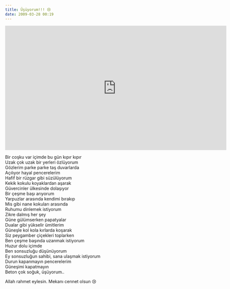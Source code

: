 ```yaml
---
title: Üşüyorum!!! 😢
date: 2009-03-28 00:19
---
```


<iframe width="720" height="405" src="https://www.youtube.com/embed/mJypRxE933c" frameborder="0" webkitallowfullscreen mozallowfullscreen allowfullscreen></iframe>

<!--more-->
Bir coşku var içimde bu gün kıpır kıpır  
Uzak çok uzak bir yerleri özlüyorum  
Gözlerim parke parke taş duvarlarda  
Açılıyor hayal pencerelerim  
Hafif bir rüzgar gibi süzülüyorum  
Kekik kokulu koyaklardan aşarak  
Güvercinler ülkesinde dolaşıyor  
Bir çeşme başı arıyorum  
Yarpuzlar arasında kendimi bırakıp  
Mis gibi nane kokuları arasında  
Ruhumu dinlemek istiyorum  
Zikre dalmış her şey  
Güne gülümserken papatyalar  
Dualar gibi yükselir ümitlerim  
Güneşle kol kola kırlarda koşarak  
Siz peygamber çiçekleri toplarken  
Ben çeşme başında uzanmak istiyorum  
Huzur dolu içimde  
Ben sonsuzluğu düşünüyorum  
Ey sonsuzluğun sahibi, sana ulaşmak istiyorum  
Durun kapanmayın pencerelerim  
Güneşimi kapatmayın  
Beton çok soğuk, üşüyorum..  

Allah rahmet eylesin. Mekanı cennet olsun 😢
